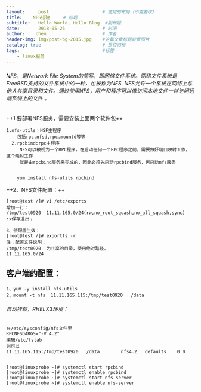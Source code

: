 ```yaml
---
layout:     post                    # 使用的布局（不需要改）
title:    NFS搭建     # 标题 
subtitle:   Hello World, Hello Blog  #副标题
date:       2018-05-26              # 时间
author:    chen                     # 作者
header-img: img/post-bg-2015.jpg    #这篇文章标题背景图片
catalog: true                       # 是否归档
tags:                               #标签
    - linux服务
---
```


######    NFS，是Network File System的简写，即网络文件系统。网络文件系统是FreeBSD支持的文件系统中的一种，也被称为NFS.  NFS允许一个系统在网络上与他人共享目录和文件。通过使用NFS，用户和程序可以像访问本地文件一样访问远端系统上的文件 。
   
   
++1.要部署NFS服务，需要安装上面两个软件包++
  
```
1.nfs-utils：NSF主程序
    包括rpc.nfsd,rpc.mountd等等
  2.rpcbind:rpc主程序
     NFS可以被视为一个RPC程序，在启动任何一个RPC程序之前，需要做好端口映射工作，这个映射工作
     就是由rpcbind服务来完成的，因此必须先启动rpcbind服务，再启动nfs服务
     
     
    yum install nfs-utils rpcbind
```

    
    
    
++2、NFS文件配置：++

```
[root@test /]# vi /etc/exports 
增加一行：
/tmp/test0920  11.11.165.0/24(rw,no_root_squash,no_all_squash,sync)
:x保存退出；

3、使配置生效：
[root@test /]# exportfs -r
注：配置文件说明：
/tmp/test0920  为共享的目录，使用绝对路径。
11.11.165.0/24
```


## 客户端的配置：

```
1、yum -y install nfs-utils
2、mount -t nfs  11.11.165.115:/tmp/test0920   /data
```




###### 自动挂载，RHEL7.3环境：

```
在/etc/sysconfig/nfs文件里
RPCNFSDARGS="-V 4.2"
编辑/etc/fstab
则可以
11.11.165.115:/tmp/test0920   /data        nfs4.2   defaults    0 0


[root@linuxprobe ~]# systemctl start rpcbind
[root@linuxprobe ~]# systemctl enable rpcbind
[root@linuxprobe ~]# systemctl start nfs-server
[root@linuxprobe ~]# systemctl enable nfs-server
```

